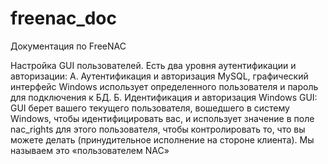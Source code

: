 # freenac_doc
Документация по FreeNAC



Настройка GUI пользователей.
Есть два уровня аутентификации и авторизации:
А. Аутентификация и авторизация MySQL, графический интерфейс Windows использует определенного пользователя и пароль для подключения к БД.
Б. Идентификация и авторизация Windows GUI: GUI берет вашего текущего пользователя, вошедшего в систему Windows, чтобы идентифицировать вас, и использует значение в поле nac_rights для этого пользователя, чтобы контролировать то, что вы можете делать (принудительное исполнение на стороне клиента). Мы называем это «пользователем NAC»
